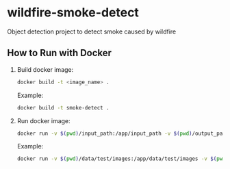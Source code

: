 # wildfire-smoke-detect

Object detection project to detect smoke caused by wildfire

## How to Run with Docker

1. Build docker image:

   ```bash
   docker build -t <image_name> .
   ```

   Example:

   ```bash
   docker build -t smoke-detect .
   ```

2. Run docker image:

   ```bash
   docker run -v $(pwd)/input_path:/app/input_path -v $(pwd)/output_path:/app/output_path <image_name> /app/script/inference.py /app/input_path --output /app/output_path --device cpu --weights /app/model_path

   ```

   Example:

   ```bash
   docker run -v $(pwd)/data/test/images:/app/data/test/images -v $(pwd)/output:/app/output smoke-detect python /app/script/inference.py /app/data/test/images --output /app/output --device cpu --weights /app/model/smoke-detect/weights/best.pt
   ```
